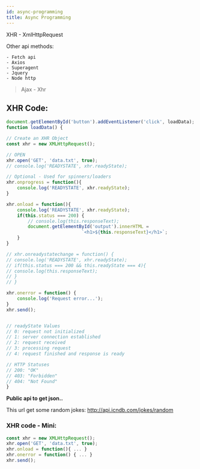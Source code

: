 ```yaml
---
id: async-programming
title: Async Programming
---
```


XHR - XmlHttpRequest

Other api methods:

    - Fetch api
    - Axios
    - Superagent
    - Jquery
    - Node http

> Ajax - Xhr


## XHR Code:
```js
document.getElementById('button').addEventListener('click', loadData);
function loadData() {

// Create an XHR Object
const xhr = new XMLHttpRequest();

// OPEN
xhr.open('GET', 'data.txt', true);
// console.log('READYSTATE', xhr.readyState);

// Optional - Used for spinners/loaders
xhr.onprogress = function(){
    console.log('READYSTATE', xhr.readyState);
}

xhr.onload = function(){
    console.log('READYSTATE', xhr.readyState);
    if(this.status === 200) {
        // console.log(this.responseText);
        document.getElementById('output').innerHTML = 
                            `<h1>${this.responseText}</h1>`;
    }
}

// xhr.onreadystatechange = function() {
// console.log('READYSTATE', xhr.readyState);
// if(this.status === 200 && this.readyState === 4){
// console.log(this.responseText);
// }
// }

xhr.onerror = function() {
    console.log('Request error...');
}
xhr.send();


// readyState Values
// 0: request not initialized 
// 1: server connection established
// 2: request received 
// 3: processing request 
// 4: request finished and response is ready

// HTTP Statuses
// 200: "OK"
// 403: "Forbidden"
// 404: "Not Found"
}
```

**Public api to get json..** 

This url get some random jokes:
http://api.icndb.com/jokes/random


### XHR code - Mini:
```js
const xhr = new XMLHttpRequest();
xhr.open('GET', 'data.txt', true);
xhr.onload = function(){ ... }
xhr.onerror = function() { ... }
xhr.send();
```
